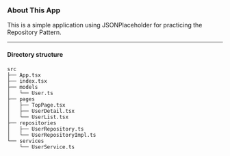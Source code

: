 ### About This App

This is a simple application using JSONPlaceholder for practicing the Repository Pattern.

---

#### Directory structure

```
src
├── App.tsx
├── index.tsx
├── models
│   └── User.ts
├── pages
│   ├── TopPage.tsx
│   ├── UserDetail.tsx
│   └── UserList.tsx
├── repositories
│   ├── UserRepository.ts
│   └── UserRepositoryImpl.ts
└── services
    └── UserService.ts
```
